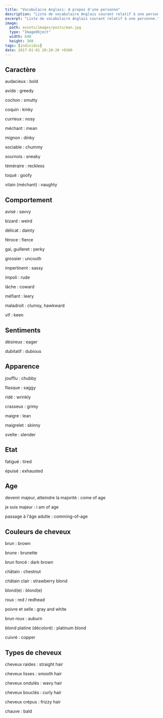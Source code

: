 ```yaml
---
title: "Vocabulaire Anglais: A propos d'une personne"
description: "Liste de vocabulaire Anglais courant relatif à une personne."
excerpt: "Liste de vocabulaire Anglais courant relatif à une personne."
image:
  path: assets/images/posts/man.jpg
  type: "ImageObject"
  width: 640
  height: 360
tags: [individus]
date: 2017-01-01 20:20:20 +0100
---
```


## Caractère

audacieux
: bold

avide
: greedy

cochon
: smutty

coquin
: kinky

currieux
: nosy

méchant
: mean

mignon
: dinky

sociable
: chummy

sournois
: sneaky

téméraire
: reckless

toqué
: goofy

vilain (méchant)
: naughty


## Comportement

avisé
: savvy

bizard
: weird

délicat
: dainty

féroce
: fierce

gai, guilleret
: perky

grossier
: uncouth

impertinent
: sassy

impoli
: rude

lâche
: coward

méfiant
: leery

maladroit
: clumsy, hawkward

vif
: keen


## Sentiments

désireux
: eager

dubitatif
: dubious


## Apparence

joufflu
: chubby

flasque
: saggy

ridé
: wrinkly

crasseux
: grimy

maigre
: lean

maigrelet
: skinny

svelte
: slender


## Etat

fatigué
: tired

épuisé
: exhausted


## Age

devenir majeur, atteindre la majorité
: come of age

je suis majeur
: i am of age

passage à l'âge adulte
: comming-of-age


## Couleurs de cheveux

brun
: brown

brune
: brunette

brun foncé
: dark brown

châtain
: chestnut

châtain clair
: strawberry blond

blond(e)
: blond(e)

roux
: red / redhead

poivre et selle
: gray and white

brun roux
: auburn

blond platine (décoloré)
: platinum blond

cuivré
: copper


## Types de cheveux

cheveux raides
: straight hair

cheveux lisses
: smooth hair

cheveux ondulés
: wavy hair

cheveux bouclés
: curly hair

cheveux crépus
: frizzy hair

chauve
: bald

